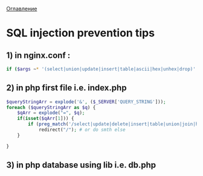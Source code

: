 
<a href="README.md">Оглавление</a>
# SQL injection prevention tips
## 1) in nginx.conf :

```bash
if ($args ~* '(select|union|update|insert|table|ascii|hex|unhex|drop)' ) { return 403; }
```

## 2) in php first file i.e. index.php

```PHP
$queryStringArr = explode('&', ($_SERVER['QUERY_STRING']));
foreach ($queryStringArr as $q) {
    $qArr = explode("=", $q);
    if(isset($qArr[1])) {
        if (preg_match('/select|update|delete|insert|table|union|join|hex|unhex|drop/i',$qArr[1]))
            redirect("/"); # or do smth else
    }

}
```

## 3) in php database using lib i.e. db.php
